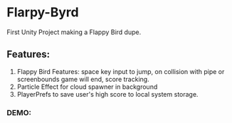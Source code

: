# Flarpy-Byrd

First Unity Project making a Flappy Bird dupe. 

## Features: 
1. Flappy Bird Features: space key input to jump, on collision with pipe or screenbounds game will end, score tracking.
2. Particle Effect for cloud spawner  in background
3. PlayerPrefs to save user's high score to local system storage.


### DEMO: 
